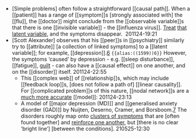 - [Simple problems] often follow a straightforward [[causal path]]. When a [[patient]] has a range of [[symptom]]s [strongly associated with] the [[flu]], the [[doctor]] might conclude from the [[observable variable]]s that there is one [[invisible variable]] - the [[influenza virus]]. [Treat]([[treat]]) [that](((cq-Muydqe))) [latent variable](((V48VqTgTu))), and the symptoms disappear. 
201124-19:21
- [Scott Alexander] observes that his [[peer]]s in [[psychiatry]] similarly try to [[attribute]] [a collection of linked symptoms] to a [[latent variable]]; for example, [[depression]].[6](((3TETGQHZF))) `{{alias:((1599))6}}` However, the symptoms ‘caused’ by depression - e.g. [[sleep disturbance]], [[fatigue]], [guilt](((6aEuFuH_I))) - can also have a [[causal effect]] on one another, and on the [[disorder]] itself. 
201124-22:55
    - This [[complex web]] of [[relationship]]s, which may include [[feedback loop]]s, [does not follow a path of] [[linear causality]]. For [[complicated problem]]s of this nature, [[nodal network]]s are a [much more accurate]([[accurate]]) [[model]]:
201124-23:13
    - A model of [[major depression (MD)]] and [[generalised anxiety disorder (GAD)]] by Nuijten, Deserno, Cramer, and Borsboom.[7](((mVlvE90kK))) The disorders roughly map onto [clusters of symptoms](((p2IldDrA8))) that are [often found together] and [reinforce one another]([[reinforce]]), but [there is no clear ‘bright line’] [between the conditions].
210525-12:30
